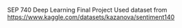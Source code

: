 SEP 740 Deep Learning Final Project
Used dataset from https://www.kaggle.com/datasets/kazanova/sentiment140
